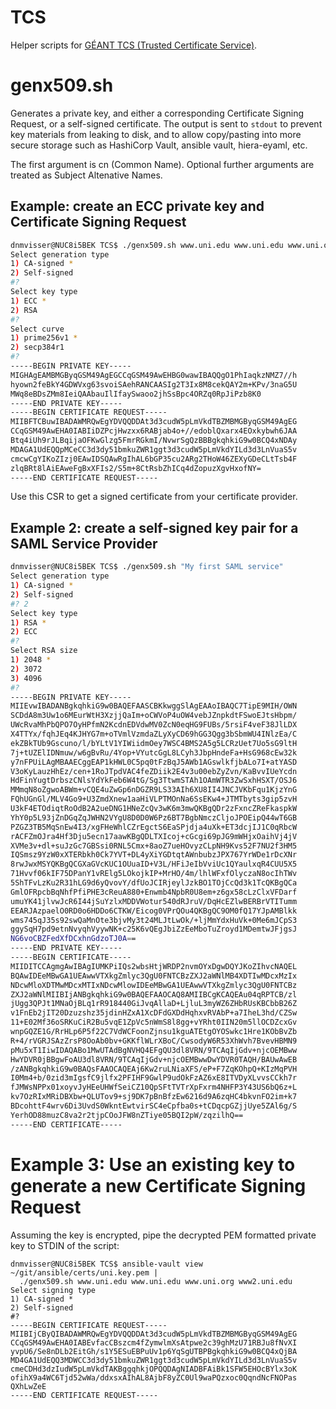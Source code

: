 # TCS

Helper scripts for
[GÉANT TCS (Trusted Certificate
Service)](https://www.geant.org/Services/Trust_identity_and_security/Pages/TCS.aspx).


# genx509.sh

Generates a private key, and either a corresponding Certificate Signing
Request, or a self-signed certificate.
The output is sent to `stdout` to prevent key materials from leaking to disk,
and to allow copy/pasting into more secure storage such as HashiCorp Vault,
ansible vault, hiera-eyaml, etc.

The first argument is cn (Common Name).
Optional further arguments are treated as Subject Altenative Names.

## Example: create an ECC private key and Certificate Signing Request

```sh
dnmvisser@NUC8i5BEK TCS$ ./genx509.sh www.uni.edu www.uni.edu www.uni.org
Select generation type
1) CA-signed *
2) Self-signed
#? 
Select key type
1) ECC *
2) RSA
#? 
Select curve
1) prime256v1 *
2) secp384r1
#? 
-----BEGIN PRIVATE KEY-----
MIGHAgEAMBMGByqGSM49AgEGCCqGSM49AwEHBG0wawIBAQQgO1PhIaqkzNMZ7//h
hyown2feBkY4GDWVxg63svoiSAehRANCAASIg2T3Ix8M8cekQAY2m+KPv/3naG5U
MWq8eBDsZMm8IeiQAAbauIlIfaySwaoo2jhSsBpc4ORZq0RpJiPzb8K0
-----END PRIVATE KEY-----
-----BEGIN CERTIFICATE REQUEST-----
MIIBFTCBuwIBADAWMRQwEgYDVQQDDAt3d3cudW5pLmVkdTBZMBMGByqGSM49AgEG
CCqGSM49AwEHA0IABIiDZPcjHwzxx6RABjab4o+//edoblQxarx4EOxkybwh6JAA
Btq4iUh9rJLBqijaOFKwGlzg5FmrRGkmI/NvwrSgQzBBBgkqhkiG9w0BCQ4xNDAy
MDAGA1UdEQQpMCeCC3d3dy51bmkuZWR1ggt3d3cudW5pLmVkdYILd3d3LnVuaS5v
cmcwCgYIKoZIzj0EAwIDSQAwRgIhAL6bGP35cu2ARg2THoW46ZEXyGDeCLtTsb4F
zlqBRt8lAiEAweFgBxXFIs2/S5m+8CtRsbZhICq4dZopuzXgvHxofNY=
-----END CERTIFICATE REQUEST-----
```

Use this CSR to get a signed certificate from your certificate provider.


## Example 2: create a self-signed key pair for a SAML Service Provider

```sh
dnmvisser@NUC8i5BEK TCS$ ./genx509.sh "My first SAML service"
Select generation type
1) CA-signed *
2) Self-signed
#? 2
Select key type
1) RSA *
2) ECC
#? 
Select RSA size
1) 2048 *
2) 3072
3) 4096
#? 
-----BEGIN PRIVATE KEY-----
MIIEvwIBADANBgkqhkiG9w0BAQEFAASCBKkwggSlAgEAAoIBAQC7TipE9MIH/OWN
SCDdA8m3Uw1o6MEurWtH3XzjjQaIm+oCWVoP4uOW4vebJZnpkdtFSwoEJtsHbpm/
UWcRvaMhPbQPO7OyHPfmN2KcdnEDVdwMV0ZcN0eqHG9FUBs/5rsiF4veF38JlLDX
X4TTYx/fqhJEq4KJHYG7m+oTVmlVzmdaZLyXyCD69hGG3Qgg3bSbmWU4INlzEa/C
ekZBkTUb9Gscuno/l/bYLtV1YIWiidmOey7WSC4BMS2A5g5LCRzUet7Uo5sG9ltH
7j+tUZElIDNmuw/w6gBvRu/4Yop+VYutcGgL8LCyh3JbpHndeFa+HsG968cEw32k
y7nFPUiLAgMBAAECggEAP1kHWL0C5pq0tFzBqJ5AWb1AGswlkfjbALo7I+atYASD
V3oKyLauzHhEz/cen+1RoJTpdVAC4feZDiik2E4v3u00ebZyZvn/KaBvvIUeYcdn
HdFinYugtDrbszCNlsYdYkFeb6W4tG/Sg3TtwmSTAh1OAmWTR3ZwSxhHSXT/OSJ6
MMmqN8oZgwoABWm+vCQE4uZwGp6nDGZR9LS33AIh6XU8II4JNCJVKbFqu1KjzYnG
FQhUGnGl/MLV4Go9+U3ZmdXnew1aaHiVLPTMOnNa6SsEKw4+JTMTbyts3gip5zvH
U3kF4ETOdiqtRoOdB2A2ueDNG1HNeZcQv3wK6m3mwQKBgQDr2zFxncZReFkaspkW
YhY0p5L93jZnDGqZqJWHN2VYgU8D0D0W6Pz6BT7BgbNmczCljoJPOEipQ44wT6GB
PZGZ3TB5MqSnEw4I3/xgFHeWhlCZrEgctS6EaSPjdja4uXk+ET3dcjIJ1C0qRbcW
rACFZmOJra4Hf3Dju5ecn17aawKBgQDLTXIcoj+cGcgi69pJG9mWHjxOaihVj4jV
XVMe3v+dl+suJzGc7GBSsi0RNL5Cmx+8aoZ7ueHOvyzCLpNH9Kvs52F7NU2f3HM5
IQSmsz9YzW0xXTERbkh0Ck7YVT+DL4yXiYGDtqtAWnbubzJPX767YrWDe1rDcXNr
8rwJwxMSYQKBgQCGXaGVcKUC1OUuaID+V3L/HFiJeIbVviUc1QYaulxqR4CUU5X5
71Hvvf06kIF75DPanY1vRElg5LOkojkIP+MrHO/4m/lhlWFxfOlyczaN8ocIhTWv
5ShTFvLzKu2R31hLG9d6yQvovY/dfUoJCIRjeylJzkBO1TOjCcQd3k1TcQKBgQCa
GmlOFRpcbBqNhfPfiPHE3cReuA880+Enwmb4NpbR0U8em+z6gx58cLzClxVFDarf
umuYK41jlvwJcR6I44jSuYzlxMDDVWotur540dRJruV/DqHcEZlwBERBrVTITumm
EEARJAzpaelO0RD0o6HDDo6CTKW/Eicog0VPrQOu4QKBgQC9OM0fQ17YJpAMBlkk
wms745qJ35s92swQaMnOte3bjvMy3t24MLJtLwOk/+ljMmYdxHuVk+0Me6mJCpS3
ggySqH7pd9etnNvyqhVyywNK+c25K6vQEgJbiZzEeMboTuZroyd1MDemtwJFjgsJ
NG6voCBZFedXfDCxhnGdzoTJ0A==
-----END PRIVATE KEY-----
-----BEGIN CERTIFICATE-----
MIIDITCCAgmgAwIBAgIUMKPiIQs2wbsHtjWRDP2nvmOYxDgwDQYJKoZIhvcNAQEL
BQAwIDEeMBwGA1UEAwwVTXkgZmlyc3QgU0FNTCBzZXJ2aWNlMB4XDTIwMDcxMzIx
NDcwMloXDTMwMDcxMTIxNDcwMlowIDEeMBwGA1UEAwwVTXkgZmlyc3QgU0FNTCBz
ZXJ2aWNlMIIBIjANBgkqhkiG9w0BAQEFAAOCAQ8AMIIBCgKCAQEAu04qRPTCB/zl
jUgg3QPJt1MNaOjBLq1rR918440GiJvqAllaD+LjluL3myWZ6ZHbRUsKBCbbB26Z
v1FnEb2jIT20Dzuzshz35jdinHZxA1XcDFdGXDdHqhxvRVAbP+a7IheL3hd/CZSw
11+E02Mf36oSRKuCiR2Bu5vqE1ZpVc5nWmS8l8gg+vYRht0IIN20m5llOCDZcxGv
wnpGQZE1G/RrHLp6P5f22C7VdWCFoonZjnsu1kguATEtgOYOSwkc1Hre1KObBvZb
R+4/rVGRJSAzZrsP8OoAb0bv+GKKflWLrXBoC/CwsodyW6R53XhWvh7BvevHBMN9
pMu5xT1IiwIDAQABo1MwUTAdBgNVHQ4EFgQU3dl8VRN/9TCAqIjGdv+njcOEMBww
HwYDVR0jBBgwFoAU3dl8VRN/9TCAqIjGdv+njcOEMBwwDwYDVR0TAQH/BAUwAwEB
/zANBgkqhkiG9w0BAQsFAAOCAQEAj6Kw2ruLNiaXFS/eP+F7ZqKOhpQ+KIzMqPVH
I0Mm4+b/0zid3mIgsfC9jlfx2PFIHF9GwlP9udOkFzAZ6xE8ITVDyXLvvsCCkh7r
fJMWsNPPx01xoyvJyHEeUHWfSeiCZ10QpSFtTVTrXpFxrm4NHFP3Y43US6bQ6z+L
kv7OzRIxMRiDBXbw+QLUTov9+sj9DK7pBnBfzEw6216d9A6zqHC4bkvnFO2im+k7
BDcohttF4wrv6Di3UvdS0WkntEwtvirSC4eCpfba0s+tCDqcpGZjjUye5ZAl6g/S
YerhOD88muzC8va2r2tjpCOoJFW8nZTiye05BQI2pW/zqzilhQ==
-----END CERTIFICATE-----
```

# Example 3: Use an existing key to generate a new Certificate Signing Request

Assuming the key is encrypted, pipe the decrypted PEM formatted private key to
STDIN of the script:

```
dnmvisser@NUC8i5BEK TCS$ ansible-vault view ~/git/ansible/certs/uni.key.pem |
  ./genx509.sh www.uni.edu www.uni.edu www.uni.org www2.uni.edu
Select signing type
1) CA-signed *
2) Self-signed
#? 
-----BEGIN CERTIFICATE REQUEST-----
MIIBIjCByQIBADAWMRQwEgYDVQQDDAt3d3cudW5pLmVkdTBZMBMGByqGSM49AgEG
CCqGSM49AwEHA0IABEvfacCBszcm4fZymwlmXsAtpwe2c39ghMzU71RBJu8fNvXI
yvpU6/Se8nDLb2EitGh/s1Y5ESuEBPuUv1p6YqSgUTBPBgkqhkiG9w0BCQ4xQjBA
MD4GA1UdEQQ3MDWCC3d3dy51bmkuZWR1ggt3d3cudW5pLmVkdYILd3d3LnVuaS5v
cmeCDHd3dzIudW5pLmVkdTAKBggqhkjOPQQDAgNIADBFAiBk1SFW5EHOcBYlx3oK
ofihX9a4WC6Tjd52wWa/ddxsxAIhAL8AjbF8yZC0Ul9waPQzxoc0QqndNcFNOPas
QXhLwZeE
-----END CERTIFICATE REQUEST-----
```
